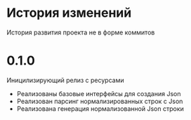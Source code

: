 # История изменений

История развития проекта не в форме коммитов

# 0.1.0

Иницилизирующий релиз с ресурсами

* Реализованы базовые интерфейсы для создания Json
* Реализован парсинг нормализированных строк с Json
* Реализована генерация нормализованной Json строки

